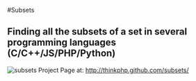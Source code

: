 #Subsets
## Finding all the subsets of a set in several programming languages (C/C++/JS/PHP/Python)
<img src="http://farm8.staticflickr.com/7044/6845176197_34f3b6aa73_z.jpg" alt="subsets" title="subsets"/>
Project Page at: <a href="http://thinkphp.github.com/subsets">http://thinkphp.github.com/subsets/</a>